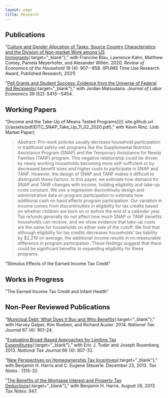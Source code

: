 ```yaml
---
layout: page
title: Research
---
```





## Publications

"[Culture and Gender Allocation of Tasks: Source Country Characteristics and the Division of Non-market Work among US Immigrants](https://link.springer.com/article/10.1007/s11150-020-09501-2){:target="_blank"}," with Francine Blau, Lawrence Kahn, Matthew Comey, Pamela Meyerhofer, and Alexander Will&#233;n. 2020. *Review of Economics of the Household* 18 (4): 907--958. (IPUMS Time Use Research Award, Published Research, 2021)

"[Pell Grants and Student Success: Evidence from the Universe of Federal Aid Recipients](https://www.journals.uchicago.edu/doi/abs/10.1086/712556?journalCode=jole){:target="_blank"}," with Jordan Matsudaira. *Journal of Labor Economics* 39 (52): S413--S454.
## Working Papers

"[Income and the Take-Up of Means Tested Programs]({{ site.github.url }}/assets/pdf/EITC_SNAP_Take_Up_11_02_2020.pdf)," with Kevin Rinz. (Job Market Paper)

> *Abstract*: Pro-work policies usually decrease household participation in traditional safety-net programs like the Supplemental Nutrition Assistance Program (SNAP) and the Temporary Assistance for Needy Families (TANF) program. This negative relationship could be driven by newly working households becoming more self-sufficient or by decreased benefit sizes and higher costs to participate in SNAP and TANF. However, the design of SNAP and TANF makes it difficult to distinguish these factors. In this paper, we estimate how demand for SNAP and TANF changes with income, holding eligibility and take-up costs constant. We use a regression discontinuity design and administrative data on program participation to estimate how additional cash on hand affects program participation. Our variation in income comes from discontinuities in eligibility for tax credits based on whether children are born on or before the end of a calendar year. Tax refunds generally do not affect how much SNAP or TANF benefits households can receive, and we show evidence that take-up costs are the same for households on either side of the cutoff. We find that although eligibility for tax credits decreases households' tax liability by \$2,219 on average, the additional income results in no measurable difference in program participation. These findings suggest that there could be significant benefits to expanding eligibility for these programs. 

"Stimulus Effects of the Earned Income Tax Credit"
## Works in Progress

"The Earned Income Tax Credit and Infant Health"

## Non-Peer Reviewed Publications

"[Municipal Debt: What Does It Buy and Who Benefits](https://www.ntanet.org/NTJ/67/4/ntj-v67n04p901-924-municipal-debt-buy-benefits.html){:target="_blank"}," with Harvey Galper, Kim Rueben, and Richard Auxier. 2014. *National Tax Journal* 67 (4): 901-24.

"[Evaluating Broad-Based Approaches for Limiting Tax Expenditures](https://www.ntanet.org/NTJ/66/4/ntj-v66n04p807-832-broad-based-limiting-tax-expenditures.html){:target="_blank"}," with Eric J. Toder and Joseph Rosenberg. 2013. *National Tax Journal* 66 (4): 807-32.
 
"[New Perspectives on Homeownership Tax Incentives](https://www.urban.org/research/publication/new-perspectives-homeownership-tax-incentives){:target="_blank"}," with Benjamin H. Harris and C. Eugene Steuerle. December 23, 2013. *Tax Notes* : 1315-32.

"[The Benefits of the Mortgage Interest and Property Tax Deductions](https://www.urban.org/research/publication/benefits-mortgage-interest-and-property-tax-deductions){:target="_blank"}," with Benjamin H. Harris. August 26, 2013. *Tax Notes*: 947.